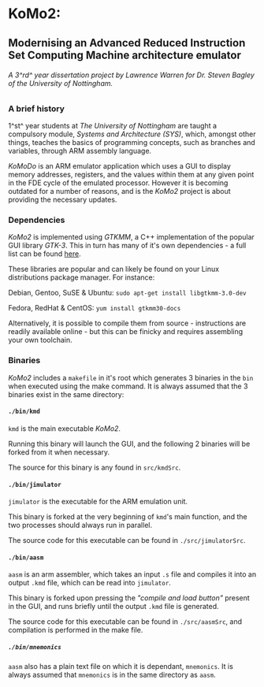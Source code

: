 # KoMo2:

## Modernising an Advanced Reduced Instruction Set Computing Machine architecture emulator

###### _A 3^rd^ year dissertation project by Lawrence Warren for Dr. Steven Bagley of the University of Nottingham._

### A brief history

1^st^ year students at _The University of Nottingham_ are taught a compulsory module, _Systems and Architecture (SYS)_, which, amongst other things, teaches the basics of programming concepts, such as branches and variables, through ARM assembly language.

_KoMoDo_ is an ARM emulator application which uses a GUI to display memory addresses, registers, and the values within them at any given point in the FDE cycle of the emulated processor. However it is becoming outdated for a number of reasons, and is the _KoMo2_ project is about providing the necessary updates.

### Dependencies

_KoMo2_ is implemented using _GTKMM_, a C++ implementation of the popular GUI library _GTK-3_. This in turn has many of it's own dependencies - a full list can be found [here](https://developer.gnome.org/gtkmm-tutorial/stable/sec-installation-dependencies.html.en).

These libraries are popular and can likely be found on your Linux distributions package manager. For instance:

Debian, Gentoo, SuSE & Ubuntu:
`sudo apt-get install libgtkmm-3.0-dev`

Fedora, RedHat & CentOS:
`yum install gtkmm30-docs`

Alternatively, it is possible to compile them from source - instructions are readily available online - but this can be finicky and requires assembling your own toolchain.

### Binaries

_KoMo2_ includes a `makefile` in it's root which generates 3 binaries in the `bin` when executed using the make command. It is always assumed that the 3 binaries exist in the same directory:

#### `./bin/kmd`

`kmd` is the main executable _KoMo2_.

Running this binary will launch the GUI, and the following 2 binaries will be forked from it when necessary.

The source for this binary is any found in `src/kmdSrc`.

#### `./bin/jimulator`

`jimulator` is the executable for the ARM emulation unit.

This binary is forked at the very beginning of `kmd`'s main function, and the two processes should always run in parallel.

The source code for this executable can be found in `./src/jimulatorSrc`.

#### `./bin/aasm`

`aasm` is an arm assembler, which takes an input `.s` file and compiles it into an output `.kmd` file, which can be read into `jimulator`.

This binary is forked upon pressing the _"compile and load button"_ present in the GUI, and runs briefly until the output `.kmd` file is generated.

The source code for this executable can be found in `./src/aasmSrc`, and compilation is performed in the make file.

##### `./bin/mnemonics`

`aasm` also has a plain text file on which it is dependant, `mnemonics`. It is always assumed that `mnemonics` is in the same directory as `aasm`.
